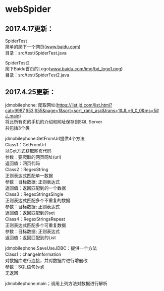 # webSpider

2017.4.17更新：
----
SpiderTest</br>
简单的爬下一个网页(www.baidu.com)</br>
目录：src/test/SpiderTest.java</br>

SpiderTest2</br>
爬下Baidu首页的Logo(www.baidu.com/img/bd_logo1.png)</br>
目录：src/test/SpiderTest2.java</br>

2017.4.25更新：
----
jdmobilephone:
爬取网址(https://list.jd.com/list.html?cat=9987,653,655&page=1&sort=sort_rank_asc&trans=1&JL=6_0_0&ms=5#J_main)</br>
将此所有页的手机的介绍和网址保存到SQL Server</br>
共包括3个类</br>

jdmobilephone.GetFromUrl提供4个方法</br>
Class1：GetFromUrl</br>
以Get方式获取网页代码</br>
参数：要爬取的网页网址(url)</br>
返回值：网页代码</br>
Class2：RegexString</br>
正则表达式匹配单一数据</br>
参数：目标数据; 正则表达式</br>
返回值：返回匹配到的一个数据</br>
Class3：RegexStringsSingle</br>
正则表达式匹配多个不重复的数据</br>
参数：目标数据; 正则表达式</br>
返回值：返回匹配到的set</br>
Class4：RegexStringsRepeat</br>
正则表达式匹配多个可重复数据</br>
参数：目标数据; 正则表达式</br>
返回值：返回匹配到的List</br>

jdmobilephone.SaveUseJDBC：提供一个方法</br>
Class1：changeInformation</br>
对数据库进行连接，并对数据库进行增删改</br>
参数：SQL语句(sql)</br>
无返回</br>

jdmobilephone.main；调用上列方法对数据进行解析</br>
